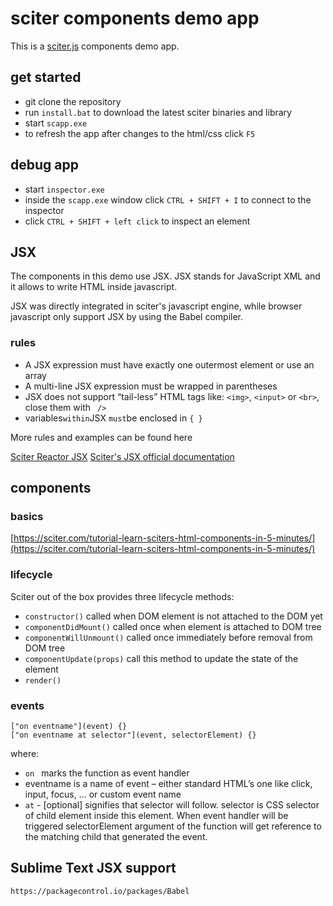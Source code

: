 # sciter components demo app

This is a [sciter.js](https://sciter.com/) components demo app.

## get started

- git clone the repository
- run `install.bat` to download the latest sciter binaries and library
- start `scapp.exe`
- to refresh the app after changes to the html/css click `F5`

## debug app

- start `inspector.exe`
- inside the `scapp.exe` window click `CTRL + SHIFT + I` to connect to the inspector
- click `CTRL + SHIFT + left click` to inspect an element

## JSX

The components in this demo use JSX. JSX stands for JavaScript XML and it allows to write HTML inside javascript.

JSX was directly integrated in sciter's javascript engine, while browser javascript only support JSX by using the Babel compiler.

### rules

- A JSX expression must have exactly one outermost element or use an array
- A multi-line JSX expression must be wrapped in parentheses
- JSX does not support “tail-less” HTML tags like: `<img>`, `<input>` or `<br>`, close them with ` />`
- variables` within `JSX `must`be enclosed in `{ }`

More rules and examples can be found here

[Sciter Reactor JSX](https://sciter.com/tutorials/reactor-jsx/)
[Sciter's JSX official documentation](https://github.com/c-smile/quickjspp/blob/master/doc/jsx.md)

## components

### basics

[https://sciter.com/tutorial-learn-sciters-html-components-in-5-minutes/](https://sciter.com/tutorial-learn-sciters-html-components-in-5-minutes/)

### lifecycle

Sciter out of the box provides three lifecycle methods:

- `constructor()` called when DOM element is not attached to the DOM yet
- `componentDidMount()` called once when element is attached to DOM tree
- `componentWillUnmount()` called once immediately before removal from DOM tree
- `componentUpdate(props)` call this method to update the state of the element
- `render()`

### events

```
["on eventname"](event) {}
["on eventname at selector"](event, selectorElement) {}
```

where:

- `on ` marks the function as event handler
- eventname is a name of event – either standard HTML’s one like click, input, focus, … or custom event name
- ` at ` - [optional] signifies that selector will follow. selector is CSS selector of child element inside this element. When event handler will be triggered selectorElement argument of the function will get reference to the matching child that generated the event.

## Sublime Text JSX support

    https://packagecontrol.io/packages/Babel
